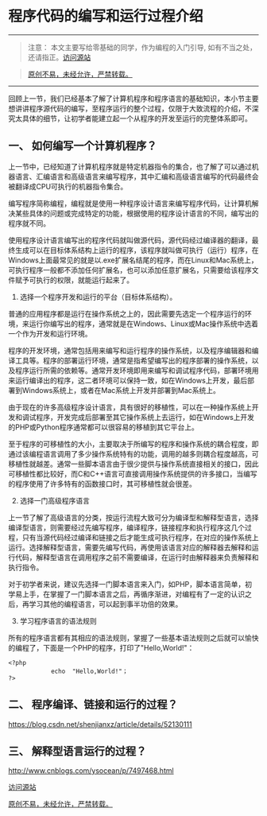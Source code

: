 # 程序代码的编写和运行过程介绍 #

----------

> 注意： 本文主要写给零基础的同学，作为编程的入门引导, 如有不当之处，还请指正。[访问源站](http://www.araryun.com "访问源站")

>   [原创不易，未经允许，严禁转载。](http://www.araryun.com "原创不易，未经允许，严禁转载。")

----------

回顾上一节，我们已经基本了解了计算机程序和程序语言的基础知识，本小节主要想讲讲程序源代码的编写，至程序运行的整个过程，仅限于大致流程的介绍，不深究太具体的细节，让初学者能建立起一个从程序的开发至运行的完整体系即可。


## 一、 如何编写一个计算机程序？ ##

上一节中，已经知道了计算机程序就是特定机器指令的集合，也了解了可以通过机器语言、汇编语言和高级语言来编写程序，其中汇编和高级语言编写的代码最终会被翻译成CPU可执行的机器指令集合。

编写程序简称编程，编程就是使用一种程序设计语言来编写程序代码，让计算机解决某些具体的问题或完成特定的功能，根据使用的程序设计语言的不同，编写出的程序就不同。

使用程序设计语言编写出的程序代码就叫做源代码，源代码经过编译器的翻译，最终生成可以在目标体系结构上运行的程序，该程序就叫做可执行（运行）程序，在Windows上面最常见的就是以.exe扩展名结尾的程序，而在Linux和Mac系统上，可执行程序一般都不添加任何扩展名，也可以添加任意扩展名，只需要给该程序文件赋予可执行的权限，就能运行起来了。

1. 选择一个程序开发和运行的平台（目标体系结构）。

普通的应用程序都是运行在操作系统之上的，因此需要先选定一个程序运行的环境，来运行你编写出的程序，通常就是在Windows、Linux或Mac操作系统中选着一个作为开发和运行环境。

程序的开发环境，通常包括用来编写和运行程序的操作系统，以及程序编辑器和编译工具等。程序的部署运行环境，通常是指希望编写出的程序部署的操作系统，以及程序运行所需的依赖等。通常开发环境即用来编写和调试程序代码，部署环境用来运行编译出的程序，这二者环境可以保持一致，如在Windows上开发，最后部署到Windows系统上，或者在Mac系统上开发并部署到Mac系统上。

由于现在的许多高级程序设计语言，具有很好的移植性，可以在一种操作系统上开发和调试程序，开发完成后部署至其它操作系统上去运行，如在Windows上开发的PHP或Python程序通常都可以很容易的移植到其它平台上。

至于程序的可移植性的大小，主要取决于所编写的程序和操作系统的耦合程度，即通过该编程语言调用了多少操作系统特有的功能，调用的越多则耦合程度越高，可移植性就越差。通常一些脚本语言由于很少提供与操作系统直接相关的接口，因此可移植性都比较好，而C和C++语言可直接调用操作系统提供的许多接口，当编写的程序使用了许多特有的函数接口时，其可移植性就会很差。

2. 选择一门高级程序语言

上一节了解了高级语言的分类，按运行流程大致可分为编译型和解释型语言，选择编译型语言，则需要经过先编写程序，编译程序，链接程序和执行程序这几个过程，只有当源代码经过编译和链接之后才能生成可执行程序，在对应的操作系统上运行。选择解释型语言，需要先编写代码，再使用该语言对应的解释器去解释和运行代码，解释型语言在调用程序之前不需要编译，在运行时由解释器来负责解释和执行指令。

对于初学者来说，建议先选择一门脚本语言来入门，如PHP，脚本语言简单，初学易上手，在掌握了一门脚本语言之后，再循序渐进，对编程有了一定的认识之后，再学习其他的编程语言，可以起到事半功倍的效果。

3. 学习程序语言的语法规则

所有的程序语言都有其相应的语法规则，掌握了一些基本语法规则之后就可以愉快的编程了，下面是一个PHP的程序，打印了"Hello,World!"：

	<?php
				echo  "Hello,World!"；
	?>


## 二、 程序编译、链接和运行的过程？ ##


https://blog.csdn.net/shenjianxz/article/details/52130111





## 三、 解释型语言运行的过程？ ##




http://www.cnblogs.com/ysocean/p/7497468.html





[访问源站](http://www.araryun.com "访问源站")  

[原创不易，未经允许，严禁转载。](http://www.araryun.com "原创不易，未经允许，严禁转载。")